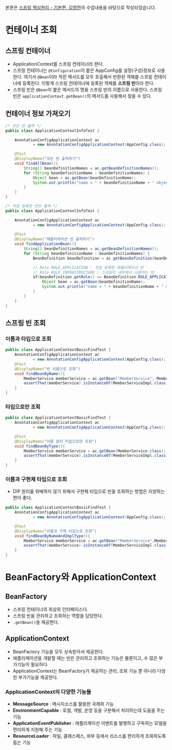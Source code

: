 본문은 [스프링 핵심원리 - 기본편, 김영한](https://www.inflearn.com/course/%EC%8A%A4%ED%94%84%EB%A7%81-%ED%95%B5%EC%8B%AC-%EC%9B%90%EB%A6%AC-%EA%B8%B0%EB%B3%B8%ED%8E%B8/dashboard)의 수업내용을 바탕으로 작성되었습니다.

# 컨테이너 조회

## 스프링 컨테이너
- ApplicationContext를 스프링 컨테이너라 한다.
- 스프링 컨테이너는 <code>@Configuration</code>이 붙은 AppConfig를 설정(구성)정보로 사용한다. 여기서 <code>@Bean</code>이라 적힌 메서드를 모두 호출해서 반환된 객체를 스프링 컨테이너에 등록한다. 이렇게 스프링 컨테이너에 등록된 객체를 <strong>스프링 빈</strong>이라 한다.
- 스프링 빈은 <code>@Bean</code>이 붙은 메서드의 명을 스프링 빈의 이름으로 사용한다. 스프링 빈은 <code>applicationContext.getBean()</code>의 메서드를 사용해서 찾을 수 있다.

## 컨테이너 정보 가져오기
```java
/* 모든 빈 출력 */
public class ApplicationContextInfoTest {

    AnnotationConfigApplicationContext ac
            = new AnnotationConfigApplicationContext(AppConfig.class);

    @Test
    @DisplayName("모든 빈 출력하기")
    void findAllBean(){
        String[] beanDefinitionNames = ac.getBeanDefinitionNames();
        for (String beanDefinitionName : beanDefinitionNames) {
            Object bean = ac.getBean(beanDefinitionName);
            System.out.println("name = " + beanDefinitionName + " object = " + bean);
        }
    }
}
```

```java
/* 직접 등록한 빈만 출력 */
public class ApplicationContextInfoTest {

    AnnotationConfigApplicationContext ac
            = new AnnotationConfigApplicationContext(AppConfig.class);
            
    @Test
    @DisplayName("애플리케이션 빈 출력하기")
    void findApplicationBean(){
        String[] beanDefinitionNames = ac.getBeanDefinitionNames();
        for (String beanDefinitionName : beanDefinitionNames) {
            BeanDefinition beanDefinition = ac.getBeanDefinition(beanDefinitionName);

            // Role ROLE_APPLICATION : 직접 등록한 애플리케이션 빈
            // Role ROLE_INFRASTRUCTURE : 스프링이 내부에서 사용하는 빈
            if(beanDefinition.getRole() == BeanDefinition.ROLE_APPLICATION){
                Object bean = ac.getBean(beanDefinitionName);
                System.out.println("name = " + beanDefinitionName + " object = " + bean);
            }
        }
    }
}
```

## 스프링 빈 조회
### 이름과 타입으로 조회
```java
public class ApplicationContextBasicFindTest {
    AnnotationConfigApplicationContext ac
            = new AnnotationConfigApplicationContext(AppConfig.class);
    @Test
    @DisplayName("빈 이름으로 조회")
    void findBeanByName(){
        MemberService memberService = ac.getBean("MemberService", MemberService.class);
        assertThat(memberService).isInstanceOf(MemberServiceImpl.class);
    }
}
```

### 타입으로만 조회
```java
public class ApplicationContextBasicFindTest {
    AnnotationConfigApplicationContext ac
            = new AnnotationConfigApplicationContext(AppConfig.class);

    @Test
    @DisplayName("이름 없이 타입으로만 조회")
    void findBeanByType(){
        MemberService memberService = ac.getBean(MemberService.class);
        assertThat(memberService).isInstanceOf(MemberServiceImpl.class);
    }
}
```

### 이름과 구현체 타입으로 조회
- DIP 원리를 위배하지 않기 위해서 구현체 타입으로 빈을 조회하는 방법은 지양하는 편이 좋다.
```java
public class ApplicationContextBasicFindTest {
    AnnotationConfigApplicationContext ac
            = new AnnotationConfigApplicationContext(AppConfig.class);

    @Test
    @DisplayName("이름과 구체 타입으로 조회")
    void findBeanByNameAndImplType(){
        MemberService memberService = ac.getBean("MemberService",MemberServiceImpl.class);
        assertThat(memberService).isInstanceOf(MemberServiceImpl.class);
    }
}
```

# BeanFactory와 ApplicationContext

## BeanFactory
- 스프링 컨테이너의 최상위 인터페이스다.
- 스프링 빈을 관리하고 조회하는 역할을 담당한다.
- <code>.getBean()</code>을 제공한다.

## ApplicationContext
- BeanFactory 기능을 모두 상속받아서 제공한다.
- 애플리케이션을 개발할 때는 빈은 관리하고 조회하는 기능은 물론이고, 수 많은 부가기능이 필요하다.
- ApplicationContext는 BeanFactory가 제공하는 관리, 조회 기능 뿐 아니라 다양한 부가기능을 제공한다.
### ApplicationContext의 다양한 기능들
- <strong>MessageSource</strong> : 메시지소스를 활용한 국제화 기능 
- <strong>EnvironmentCapable</strong> : 로컬, 개발, 운영 등을 구분해서 처리하는데 도움을 주는 기능 
- <strong>ApplicationEventPublisher</strong> : 애플리케이션 이벤트를 발행하고 구독하는 모델을 편리하게 지원해 주는 기능
- <strong>ResourceLoader</strong> : 파일, 클래스패스, 외부 등에서 리소스를 편리하게 조회하도록 돕는 기능

